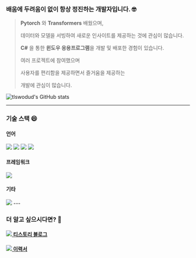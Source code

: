 <!--
**umi0410/umi0410** is a ✨ _special_ ✨ repository because its `README.md` (this file) appears on your GitHub profile.

Here are some ideas to get you started:

- 🔭 I’m currently working on ...
- 🌱 I’m currently learning ...
- 👯 I’m looking to collaborate on ...
- 🤔 I’m looking for help with ...
- 💬 Ask me about ...
- 📫 How to reach me: ...
- 😄 Pronouns: ...
- ⚡ Fun fact: ...
-->
<!-- 
shields.io 참고: https://shields.io/
icon 참고: https://simpleicons.org/?q=go
 -->

### 배움에 두려움이 없이 항상 정진하는 개발자입니다. 🤓

> 
> **Pytorch** 와 **Transformers** 배웠으며,
>
> 데이터와 모델을 서빙하여 새로운 인사이트를 제공하는 것에 관심이 많습니다.
>
> **C#** 을 통한 **윈도우 응용프로그램**을 개발 및 배포한 경험이 있습니다.
>
> 여러 프로젝트에 참여했으며 
>
> 사용자를 편리함을 제공하면서 즐거움을 제공하는
>
> 개발에 관심이 많습니다.
> 


![tlswodud's GitHub stats](https://github-readme-stats.vercel.app/api?username=tlswodud&count_private=true&show_icons=true&theme=github_white)

---

### 기술 스택 😄

#### 언어
<img src="https://img.shields.io/badge/Python-3776AB?style=flat&logo=python&logoColor=white"/> 
<img src="https://img.shields.io/badge/Java-F7DF1E?&style=flat&logo=Java&logoColor=white"/>
<img src="https://img.shields.io/badge/C++-F7DF1E?&style=flat&logo=C++&logoColor=white"/>
<img src="https://img.shields.io/badge/C#-F7DF1E?&style=flat&logo=C#&logoColor=white"/>

#### 프레임워크

<img src="https://img.shields.io/badge/PyTorch-EE4C2C?&style=flat&logo=PyTorch&logoColor=white"/>  

#### 기타

   <img src="https://img.shields.io/badge/Docker-2496ED?style=flat&logo=docker&logoColor=white"/>  
---

### 더 알고 싶으시다면? 🤗

#### [<img src="https://img.shields.io/badge/Tistory-000000?style=flat&logo=Tistory&logoColor=white"/> 티스토리 블로그](https://fktshin.tistory.com/)
#### [<img src="https://img.shields.io/badge/Notion-000000?style=flat&logo=Notion&logoColor=white"/> 이력서](https://www.notion.so/ea7eab8bf8e940aab47ae03205671d43)
